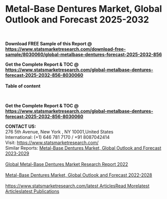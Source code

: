 <h1>Metal-Base Dentures Market, Global Outlook and Forecast 2025-2032</h1><br/><p><strong>Download FREE Sample of this Report @ <a href="https://www.statsmarketresearch.com/download-free-sample/8030060/global-metalbase-dentures-forecast-2025-2032-856">https://www.statsmarketresearch.com/download-free-sample/8030060/global-metalbase-dentures-forecast-2025-2032-856</a></strong></p><div><b>Get the Complete Report & TOC @ <a href="https://www.statsmarketresearch.com/global-metalbase-dentures-forecast-2025-2032-856-8030060">https://www.statsmarketresearch.com/global-metalbase-dentures-forecast-2025-2032-856-8030060</a></b></div><br><b>Table of content</b><p><br><div><b>Get the Complete Report & TOC @ <a href="https://www.statsmarketresearch.com/global-metalbase-dentures-forecast-2025-2032-856-8030060">https://www.statsmarketresearch.com/global-metalbase-dentures-forecast-2025-2032-856-8030060</a></b></div></p> <b>CONTACT US:</b><br>276 5th Avenue, New York , NY 10001,United States<br>International: (+1) 646 781 7170 / +91 8087042414<br>Visit: <a href="https://www.statsmarketresearch.com/">https://www.statsmarketresearch.com/</a><br>Similar Reports: <a href="https://www.statsmarketresearch.com/global-metalbase-dentures-forecast-2025-2032-856-8030060">Metal-Base Dentures Market, Global Outlook and Forecast 2023-2029</a><br/><br/><a href="https://www.statsmarketresearch.com/global-metalbase-dentures-forecast-2025-2032-856-8030060">Global Metal-Base Dentures Market Research Report 2022</a><br/><br/><a href="https://www.statsmarketresearch.com/global-metalbase-dentures-forecast-2025-2032-856-8030060">Metal-Base Dentures Market, Global Outlook and Forecast 2022-2028</a><br/><br/><a href="https://gyeongbokgung.com">https://www.statsmarketresearch.com/</a><a href="https://hallyeomaritime.com">latest Articles</a><a href="https://jingwansa.com">Read More</a><a href=https://nguoiviet.jp/">latest Articles</a><a href="https://www.intelmarketresearch.com/">latest Publications</a>